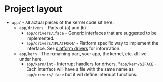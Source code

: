 # Project layout
 * `app/` - All actual pieces of the kernel code sit here.
   * `app/drivers` - Parts of (a) and (b)
     * `app/drivers/iface` - Generic interfaces that are suggested to be implemented.
     * `app/drivers/$PLATFORM/` - Platform specific way to implement the interface. See [platform drivers](./platform_drivers.md) for information.
   * `app/kern` - The remaining part, your app, the kernel, etc. all live under here.
     * `app/kern/int` - Interrupt handlers for drivers.
       *`app/kern/$IFACE` - Each interface will have a file with the same name as `app/drivers/iface` but it will define interrupt functions. 
